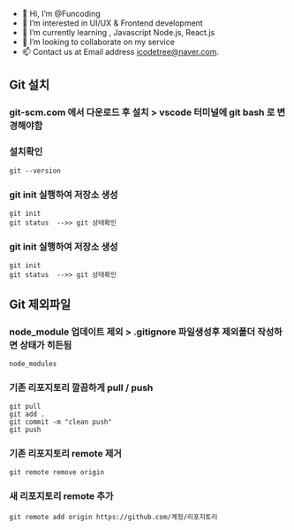 - 👋 Hi, I’m @Funcoding
- 👀 I’m interested in UI/UX & Frontend development
- 🌱 I’m currently learning , Javascript Node.js, React.js 
- 💞️ I’m looking to collaborate on my service 
- 📫 Contact us at Email address icodetree@naver.com.

<!---
icodetree/icodetree is a ✨ special ✨ repository because its `README.md` (this file) appears on your GitHub profile.
You can click the Preview link to take a look at your changes.
--->



## Git 설치
### git-scm.com 에서 다운로드 후 설치  >  vscode 터미널에 git bash 로 변경해야함
### 설치확인
```
git --version
```

### git init 실행하여 저장소 생성
```
git init
git status  -->> git 상태확인
```


### git init 실행하여 저장소 생성
```
git init
git status  -->> git 상태확인
```


## Git 제외파일
### node_module 업데이트 제외  >  .gitignore 파일생성후 제외폴더 작성하면 상태가 히든됨
```
node_modules
```



### 기존 리포지토리 깔끔하게 pull / push
```
git pull
git add .
git commit -m "clean push"
git push
```

### 기존 리포지토리 remote 제거
```
git remote remove origin
```

### 새 리포지토리 remote 추가
```
git remote add origin https://github.com/계정/리포지토리
```
